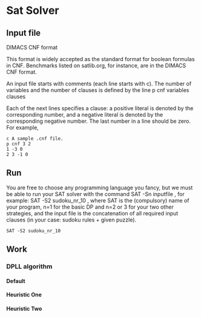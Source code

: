 # Sat Solver

## Input file
DIMACS CNF format

This format is widely accepted as the standard format for boolean formulas in CNF. Benchmarks listed on satlib.org, for instance, are in the DIMACS CNF format.

An input file starts with comments (each line starts with c). The number of variables and the number of clauses is defined by the line p cnf variables clauses

Each of the next lines specifies a clause: a positive literal is denoted by the corresponding number, and a negative literal is denoted by the corresponding negative number. The last number in a line should be zero. For example,

```
c A sample .cnf file.
p cnf 3 2
1 -3 0
2 3 -1 0 
```
## Run
You are free to choose any programming language you fancy, but we must be able to run your SAT solver with the command SAT -Sn inputfile , for example: SAT -S2 sudoku_nr_10 , where SAT is the (compulsory) name of your program, n=1 for the basic DP and n=2 or 3 for your two other strategies, and the input file is the concatenation of all required input clauses (in your case: sudoku rules + given puzzle). 

```
SAT -S2 sudoku_nr_10
```

## Work

### DPLL algorithm

#### Default

#### Heuristic One

#### Heuristic Two